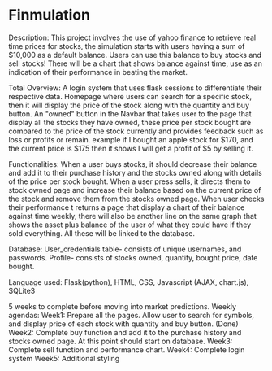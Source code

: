 # Finmulation
Description:
This project involves the use of yahoo finance to retrieve real time prices for stocks, the simulation starts with users having a sum of $10,000 as a default balance. Users can use this balance to buy stocks and sell stocks! There will be a chart that shows balance against time, use as an indication of their performance in beating the market.

Total Overview:
A login system that uses flask sessions to differentiate their respective data.
Homepage where users can search for a specific stock, then it will display the price of the stock along with the quantity and buy button.
An "owned" button in the Navbar that takes user to the page that display all the stocks they have owned, these price per stock bought are compared to the price of the stock currently and provides feedback such as loss or profits or remain. example if I bought an apple stock for $170, and the current price is $175 then it shows I will get a profit of $5 by selling it.

Functionalities:
When a user buys stocks, it should decrease their balance and add it to their purchase history and the stocks owned along with details of the price per stock bought.
When a user press sells, it directs them to stock owned page and increase their balance based on the current price of the stock and remove them from the stocks owned page.
When user checks their performance t returns a page that display a chart of their balance against time weekly, there will also be another line on the same graph that shows the asset plus balance of the user of what they could have if they sold everything.
All these will be linked to the database. 

Database:
User_credentials table- consists of unique usernames, and passwords.
Profile- consists of stocks owned, quantity, bought price, date bought.

Language used: Flask(python), HTML, CSS, Javascript (AJAX, chart.js), SQLite3
 
5 weeks to complete before moving into market predictions.
Weekly agendas:
Week1: Prepare all the pages. Allow user to search for symbols, and display price of each stock with quantity and buy button. (Done)
Week2: Complete buy function and add it to the purchase history and stocks owned page. At this point should start on database.
Week3: Complete sell function and performance chart.
Week4: Complete login system 
Week5: Additional styling
